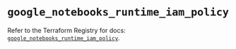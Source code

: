 # `google_notebooks_runtime_iam_policy`

Refer to the Terraform Registry for docs: [`google_notebooks_runtime_iam_policy`](https://registry.terraform.io/providers/hashicorp/google/6.49.0/docs/resources/notebooks_runtime_iam_policy).
